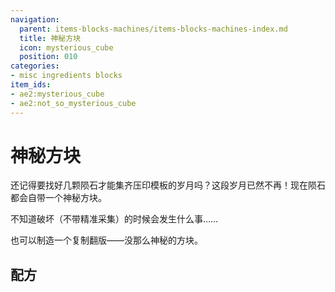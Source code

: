 ```yaml
---
navigation:
  parent: items-blocks-machines/items-blocks-machines-index.md
  title: 神秘方块
  icon: mysterious_cube
  position: 010
categories:
- misc ingredients blocks
item_ids:
- ae2:mysterious_cube
- ae2:not_so_mysterious_cube
---
```


# 神秘方块

<BlockImage id="mysterious_cube" scale="8" />

还记得要找好几颗陨石才能集齐压印模板的岁月吗？这段岁月已然不再！现在陨石都会自带一个神秘方块。

不知道破坏（不带精准采集）的时候会发生什么事……

也可以制造一个复制翻版——没那么神秘的方块。

## 配方

<RecipeFor id="not_so_mysterious_cube" />
